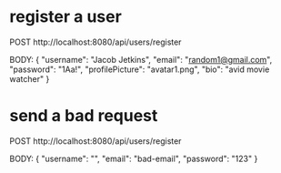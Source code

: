 # register a user
POST http://localhost:8080/api/users/register

BODY: 
{
  "username": "Jacob Jetkins",
  "email": "random1@gmail.com",
  "password": "1Aa!",
  "profilePicture": "avatar1.png",
  "bio": "avid movie watcher"
}

# send a bad request
POST http://localhost:8080/api/users/register

BODY:
{
  "username": "",
  "email": "bad-email",
  "password": "123"
}
